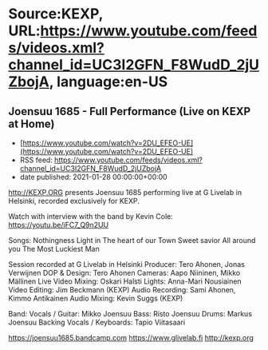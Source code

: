 # Source:KEXP, URL:https://www.youtube.com/feeds/videos.xml?channel_id=UC3I2GFN_F8WudD_2jUZbojA, language:en-US

## Joensuu 1685 - Full Performance (Live on KEXP at Home)
 - [https://www.youtube.com/watch?v=2DU_EFEO-UE](https://www.youtube.com/watch?v=2DU_EFEO-UE)
 - RSS feed: https://www.youtube.com/feeds/videos.xml?channel_id=UC3I2GFN_F8WudD_2jUZbojA
 - date published: 2021-01-28 00:00:00+00:00

http://KEXP.ORG presents Joensuu 1685 performing live at G Livelab in Helsinki, recorded exclusively for KEXP.

Watch with interview with the band by Kevin Cole: https://youtu.be/iFC7_Q9n2UU

Songs:
Nothingness
Light in The heart of our Town
Sweet savior
All around you
The Most Luckiest Man

Session recorded at G Livelab in Helsinki
Producer: Tero Ahonen, Jonas Verwijnen
DOP & Design: Tero Ahonen 
Cameras: Aapo Niininen, Mikko Mällinen
Live Video Mixing: Oskari Halsti
Lights: Anna-Mari Nousiainen
Video Editing: Jim Beckmann (KEXP)
Audio Recording: Sami Ahonen, Kimmo Antikainen
Audio Mixing: Kevin Suggs (KEXP) 

Band:
Vocals / Guitar: Mikko Joensuu
Bass: Risto Joensuu
Drums: Markus Joensuu
Backing Vocals / Keyboards: Tapio Viitasaari

https://joensuu1685.bandcamp.com
https://www.glivelab.fi
http://kexp.org

